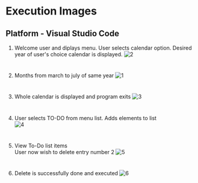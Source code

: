 # Execution Images
## Platform - Visual Studio Code
1) Welcome user and diplays menu.
   User selects calendar option.
   Desired year of user's choice calendar is displayed.
![2](https://user-images.githubusercontent.com/46949702/153710546-d12353d7-9a95-4621-b635-adbd0813a8fc.png)
#
2) Months from march to july of same year 
![1](https://user-images.githubusercontent.com/46949702/153710557-364de34e-7f29-4d0c-990f-aa25855addd6.png)
#
3) Whole calendar is displayed and program exits
![3](https://user-images.githubusercontent.com/46949702/153710550-af33cf9c-0eb5-45c7-b13c-582966b949a1.png)
#
4) User selects TO-DO  from menu list. Adds elements to list  
![4](https://user-images.githubusercontent.com/46949702/153710553-7e1754e1-bb0c-4f30-a329-4dec99182570.png)
#
5) View To-Do list items  
   User now wish to delete entry number 2
![5](https://user-images.githubusercontent.com/46949702/153710555-56985aeb-599d-475c-ba96-18badc3cf89b.png)
#
6) Delete is successfully done and executed
![6](https://user-images.githubusercontent.com/46949702/153710556-f0bfa10a-bb51-4ffd-8c4e-393f3e7578f7.png)
#
